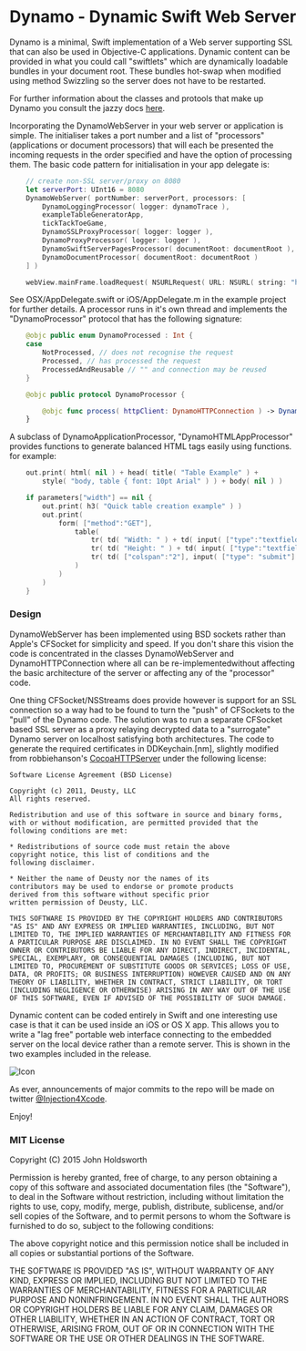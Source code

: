 
# Dynamo - Dynamic Swift Web Server

Dynamo is a minimal, Swift implementation of a Web server supporting SSL that can also be used
in Objective-C applications. Dynamic content can be provided in what you could
call "swiftlets" which are dynamically loadable bundles in your document root. These bundles
hot-swap when modified using method Swizzling so the server does not have to be restarted.

For further information about the classes and protools that make up Dynamo you consult the jazzy docs
[here](http://johnholdsworth.com/dynamo/docs/).

Incorporating the DynamoWebServer in your web server or application is simple. The initialiser
takes a port number and a list of "processors" (applications or document processors)
that will each be presented the incoming requests in the order specified and have the
option of processing them. The basic code pattern for initialisation in your app delegate is:

```Swift
    // create non-SSL server/proxy on 8080
    let serverPort: UInt16 = 8080
    DynamoWebServer( portNumber: serverPort, processors: [
        DynamoLoggingProcessor( logger: dynamoTrace ),
        exampleTableGeneratorApp,
        tickTackToeGame,
        DynamoSSLProxyProcessor( logger: logger ),
        DynamoProxyProcessor( logger: logger ),
        DynamoSwiftServerPagesProcessor( documentRoot: documentRoot ),
        DynamoDocumentProcessor( documentRoot: documentRoot )
    ] )

    webView.mainFrame.loadRequest( NSURLRequest( URL: NSURL( string: "http://localhost:\(serverPort)" )! ) )
```

See OSX/AppDelegate.swift or iOS/AppDelegate.m in the example project for
further details.  A processor runs in it's own thread and 
implements the "DynamoProcessor" protocol that has the following signature:

```Swift
    @objc public enum DynamoProcessed : Int {
    case
        NotProcessed, // does not recognise the request
        Processed, // has processed the request
        ProcessedAndReusable // "" and connection may be reused
    }

    @objc public protocol DynamoProcessor {

        @objc func process( httpClient: DynamoHTTPConnection ) -> DynamoProcessed    
    }
```

A subclass of DynamoApplicationProcessor, "DynamoHTMLAppProcessor" provides
functions to generate balanced HTML tags easily using functions. for example:

```Swift
    out.print( html( nil ) + head( title( "Table Example" ) +
        style( "body, table { font: 10pt Arial" ) ) + body( nil ) )

    if parameters["width"] == nil {
        out.print( h3( "Quick table creation example" ) )
        out.print(
            form( ["method":"GET"],
                table(
                    tr( td( "Width: " ) + td( input( ["type":"textfield", "name":"width"] ) ) ) +
                    tr( td( "Height: " ) + td( input( ["type":"textfield", "name":"height"] ) ) ) +
                    tr( td( ["colspan":"2"], input( ["type": "submit"] )) )
                )
            )
        )
    }
```

### Design

DynamoWebServer has been implemented using BSD sockets rather than Apple's CFSocket for simplicity and speed.
If you don't share this vision the code is concentrated in the classes DynamoWebServer and DynamoHTTPConnection
where all  can be re-implementedwithout affecting the basic architecture of the server or affecting any of 
the "processor" code.

One thing CFSocket/NSStreams does provide however is support for an SSL connection so a way had to be found
to turn the "push" of CFSockets to the "pull" of the Dynamo code. The solution was to run a separate CFSocket
based SSL server as a proxy relaying decrypted data to a "surrogate" Dynamo server on localhost satisfying both 
architectures. The code to generate the required certificates in DDKeychain.[nm], slightly modified from
robbiehanson's [CocoaHTTPServer](https://github.com/robbiehanson/CocoaHTTPServer) under the following license:

    Software License Agreement (BSD License)

    Copyright (c) 2011, Deusty, LLC
    All rights reserved.

    Redistribution and use of this software in source and binary forms,
    with or without modification, are permitted provided that the following conditions are met:

    * Redistributions of source code must retain the above
    copyright notice, this list of conditions and the
    following disclaimer.

    * Neither the name of Deusty nor the names of its
    contributors may be used to endorse or promote products
    derived from this software without specific prior
    written permission of Deusty, LLC.

    THIS SOFTWARE IS PROVIDED BY THE COPYRIGHT HOLDERS AND CONTRIBUTORS "AS IS" AND ANY EXPRESS OR IMPLIED WARRANTIES, INCLUDING, BUT NOT LIMITED TO, THE IMPLIED WARRANTIES OF MERCHANTABILITY AND FITNESS FOR A PARTICULAR PURPOSE ARE DISCLAIMED. IN NO EVENT SHALL THE COPYRIGHT OWNER OR CONTRIBUTORS BE LIABLE FOR ANY DIRECT, INDIRECT, INCIDENTAL, SPECIAL, EXEMPLARY, OR CONSEQUENTIAL DAMAGES (INCLUDING, BUT NOT LIMITED TO, PROCUREMENT OF SUBSTITUTE GOODS OR SERVICES; LOSS OF USE, DATA, OR PROFITS; OR BUSINESS INTERRUPTION) HOWEVER CAUSED AND ON ANY THEORY OF LIABILITY, WHETHER IN CONTRACT, STRICT LIABILITY, OR TORT (INCLUDING NEGLIGENCE OR OTHERWISE) ARISING IN ANY WAY OUT OF THE USE OF THIS SOFTWARE, EVEN IF ADVISED OF THE POSSIBILITY OF SUCH DAMAGE.

Dynamic content can be coded entirely in Swift and one interesting use case is that it
can be used inside an iOS or OS X app. This allows you to write a "lag free" portable web 
interface connecting to the embedded server on the local device rather than a remote server. 
This is shown in the two examples included in the release.

![Icon](http://johnholdsworth.com/dynamo/dynamo.png)

As ever, announcements of major commits to the repo will be made on twitter 
[@Injection4Xcode](https://twitter.com/#!/@Injection4Xcode).

Enjoy!

### MIT License

Copyright (C) 2015 John Holdsworth

Permission is hereby granted, free of charge, to any person obtaining a copy of this software and associated 
documentation files (the "Software"), to deal in the Software without restriction, including without limitation 
the rights to use, copy, modify, merge, publish, distribute, sublicense, and/or sell copies of the Software, 
and to permit persons to whom the Software is furnished to do so, subject to the following conditions:

The above copyright notice and this permission notice shall be included in all copies or substantial 
portions of the Software.

THE SOFTWARE IS PROVIDED "AS IS", WITHOUT WARRANTY OF ANY KIND, EXPRESS OR IMPLIED, INCLUDING BUT NOT 
LIMITED TO THE WARRANTIES OF MERCHANTABILITY, FITNESS FOR A PARTICULAR PURPOSE AND NONINFRINGEMENT. 
IN NO EVENT SHALL THE AUTHORS OR COPYRIGHT HOLDERS BE LIABLE FOR ANY CLAIM, DAMAGES OR OTHER LIABILITY, 
WHETHER IN AN ACTION OF CONTRACT, TORT OR OTHERWISE, ARISING FROM, OUT OF OR IN CONNECTION WITH THE 
SOFTWARE OR THE USE OR OTHER DEALINGS IN THE SOFTWARE.

